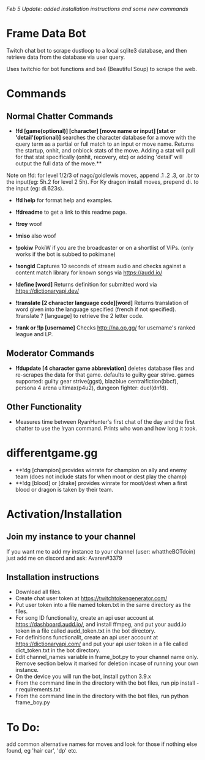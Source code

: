 *Feb 5 Update: added installation instructions and some new commands*

# Frame Data Bot
Twitch chat bot to scrape dustloop to a local sqlite3 database, and then retrieve data from the database via user query.

Uses twitchio for bot functions and bs4 (Beautiful Soup) to scrape the web.



# Commands

## Normal Chatter Commands

- **!fd [game(optional)] [character] [move name or input] [stat or 'detail'(optional)]** searches the character database for a move with the query term as a partial or full match to an input or move name.  Returns the startup, onhit, and onblock stats of the move.  Adding a stat will pull for that stat specifically (onhit, recovery, etc) or adding 'detail' will output the full data of the move.**

Note on !fd:  for level 1/2/3 of nago/goldlewis moves, append .1 .2 .3, or .br to the input(eg: 5h.2 for level 2 5h). For Ky dragon install moves, prepend di. to the input (eg: di.623s).

- **!fd help** for format help and examples.
- **!fdreadme** to get a link to this readme page.

- **!troy** woof
- **!miso** also woof
- **!pokiw** PokiW if you are the broadcaster or on a shortlist of VIPs. (only works if the bot is subbed to pokimane)
- **!songid** Captures 10 seconds of stream audio and checks against a content match library for known songs via https://audd.io/
- **!define [word]** Returns definition for submitted word via https://dictionaryapi.dev/
- **!translate [2 character language code][word]** Returns translation of word given into the language specified (french if not specified).  !translate ? [language] to retrieve the 2 letter code.
- **!rank or !lp [username]** Checks http://na.op.gg/ for username's ranked league and LP.


## Moderator Commands

- **!fdupdate [4 character game abbreviation]** deletes database files and re-scrapes the data for that game. defaults to guilty gear strive.  games supported: guilty gear strive(ggst), blazblue centralfiction(bbcf), persona 4 arena ultimax(p4u2), dungeon fighter: duel(dnfd).


## Other Functionality
- Measures time between RyanHunter's first chat of the day and the first chatter to use the !ryan command.  Prints who won and how long it took.

# differentgame.gg

- **!dg [champion] provides winrate for champion on ally and enemy team (does not include stats for when moot or dest play the champ)
- **!dg [blood] or [drake] provides winrate for moot/dest when a first blood or dragon is taken by their team.

# Activation/Installation

## Join my instance to your channel

If you want me to add my instance to your channel (user: whattheBOTdoin) just add me on discord and ask: Avaren#3379

## Installation instructions

* Download all files.
* Create chat user token at https://twitchtokengenerator.com/
* Put user token into a file named token.txt in the same directory as the files.
* For song ID functionality, create an api user account at https://dashboard.audd.io/, and install ffmpeg, and put your audd.io token in a file called audd_token.txt in the bot directory.
* For definitions functionalit, create an api user account at https://dictionaryapi.com/ and put your api user token in a file called dict_token.txt in the bot directory.
* Edit channel_names variable in frame_bot.py to your channel name only.  Remove section below it marked for deletion incase of running your own instance.
* On the device you will run the bot, install python 3.9.x
* From the command line in the directory with the bot files, run pip install -r requirements.txt
* From the command line in the directory with the bot files, run python frame_boy.py

# To Do:

add common alternative names for moves and look for those if nothing else found, eg 'hair car', 'dp' etc.
